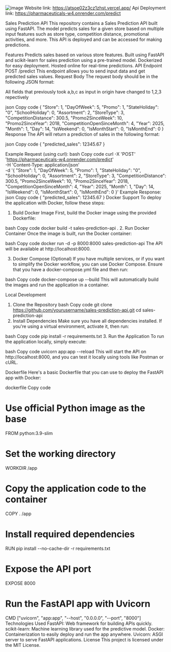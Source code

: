 ![image](https://github.com/user-attachments/assets/515e68ca-54e1-4575-8cb7-7a4a11eb86d8)
Website link: https://atsoe02z3cz1zhst.vercel.app/ 
Api Deployment link:   https://pharmaceuticals-w4.onrender.com/predict

Sales Prediction API
This repository contains a Sales Prediction API built using FastAPI. The model predicts sales for a given store based on multiple input features such as store type, competition distance, promotional activities, and more. This API is deployed and can be accessed for making predictions.

Features
Predicts sales based on various store features.
Built using FastAPI and scikit-learn for sales prediction using a pre-trained model.
Dockerized for easy deployment.
Hosted online for real-time predictions.
API Endpoint
POST /predict
This endpoint allows you to send input data and get predicted sales values.
Request Body
The request body should be in the following JSON format:

All fields that previously took a,b,c as input in origin have changed to 1,2,3 repectively 

json
Copy code
{
  "Store": 1,
  "DayOfWeek": 5,
  "Promo": 1,
  "StateHoliday": "0",
  "SchoolHoliday": 0,
  "Assortment": 2,
  "StoreType": 3,
  "CompetitionDistance": 300.5,
  "Promo2SinceWeek": 10,
  "Promo2SinceYear": 2018,
  "CompetitionOpenSinceMonth": 4,
  "Year": 2025,
  "Month": 1,
  "Day": 14,
  "IsWeekend": 0,
  "IsMonthStart": 0,
  "IsMonthEnd": 0
}
Response
The API will return a prediction of sales in the following format:

json
Copy code
{
  "predicted_sales": 12345.67
}





Example Request (using curl):
bash
Copy code
curl -X 'POST' \
  'https://pharmaceuticals-w4.onrender.com/predict' \
  -H 'Content-Type: application/json' \
  -d '{
  "Store": 1,
  "DayOfWeek": 5,
  "Promo": 1,
  "StateHoliday": "0",
  "SchoolHoliday": 0,
  "Assortment": 2,
  "StoreType": 3,
  "CompetitionDistance": 300.5,
  "Promo2SinceWeek": 10,
  "Promo2SinceYear": 2018,
  "CompetitionOpenSinceMonth": 4,
  "Year": 2025,
  "Month": 1,
  "Day": 14,
  "IsWeekend": 0,
  "IsMonthStart": 0,
  "IsMonthEnd": 0
}'
Example Response:
json
Copy code
{
  "predicted_sales": 12345.67
}
Docker Support
To deploy the application with Docker, follow these steps:

1. Build Docker Image
First, build the Docker image using the provided Dockerfile:

bash
Copy code
docker build -t sales-prediction-api .
2. Run Docker Container
Once the image is built, run the Docker container:

bash
Copy code
docker run -d -p 8000:8000 sales-prediction-api
The API will be available at http://localhost:8000.

3. Docker Compose (Optional)
If you have multiple services, or if you want to simplify the Docker workflow, you can use Docker Compose. Ensure that you have a docker-compose.yml file and then run:

bash
Copy code
docker-compose up --build
This will automatically build the images and run the application in a container.

Local Development
1. Clone the Repository
bash
Copy code
git clone https://github.com/yourusername/sales-prediction-api.git
cd sales-prediction-api
2. Install Dependencies
Make sure you have all dependencies installed. If you're using a virtual environment, activate it, then run:

bash
Copy code
pip install -r requirements.txt
3. Run the Application
To run the application locally, simply execute:

bash
Copy code
uvicorn app:app --reload
This will start the API on http://localhost:8000, and you can test it locally using tools like Postman or cURL.

Dockerfile
Here's a basic Dockerfile that you can use to deploy the FastAPI app with Docker:

dockerfile
Copy code
# Use official Python image as the base
FROM python:3.9-slim

# Set the working directory
WORKDIR /app

# Copy the application code to the container
COPY . /app

# Install required dependencies
RUN pip install --no-cache-dir -r requirements.txt

# Expose the API port
EXPOSE 8000

# Run the FastAPI app with Uvicorn
CMD ["uvicorn", "app:app", "--host", "0.0.0.0", "--port", "8000"]
Technologies Used
FastAPI: Web framework for building APIs quickly.
scikit-learn: Machine learning library used for the predictive model.
Docker: Containerization to easily deploy and run the app anywhere.
Uvicorn: ASGI server to serve FastAPI applications.
License
This project is licensed under the MIT License.
